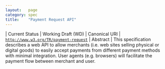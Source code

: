 ```yaml
---
layout:   page
category: spec
title:    "Payment Request API"
---
```


| Current Status | Working Draft (WD)
| Canonical URI | [`http://www.w3.org/TR/payment-request`](http://www.w3.org/TR/payment-request)
| Abstract | This specification describes a web API to allow merchants (i.e. web sites selling physical or digital goods) to easily accept payments from different payment methods with minimal integration. User agents (e.g. browsers) will facilitate the payment flow between merchant and user.